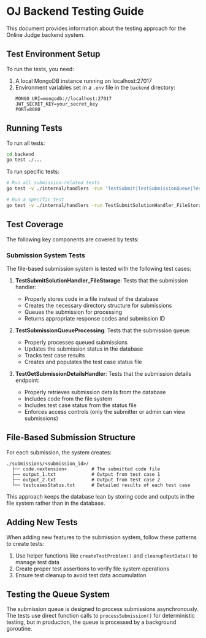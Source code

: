 # OJ Backend Testing Guide

This document provides information about the testing approach for the Online Judge backend system.

## Test Environment Setup

To run the tests, you need:

1. A local MongoDB instance running on localhost:27017
2. Environment variables set in a `.env` file in the `backend` directory:
   ```
   MONGO_URI=mongodb://localhost:27017
   JWT_SECRET_KEY=your_secret_key
   PORT=8080
   ```

## Running Tests

To run all tests:

```bash
cd backend
go test ./...
```

To run specific tests:

```bash
# Run all submission-related tests
go test -v ./internal/handlers -run "TestSubmit|TestSubmissionQueue|TestGetSubmission"

# Run a specific test
go test -v ./internal/handlers -run TestSubmitSolutionHandler_FileStorage
```

## Test Coverage

The following key components are covered by tests:

### Submission System Tests

The file-based submission system is tested with the following test cases:

1. **TestSubmitSolutionHandler_FileStorage**: Tests that the submission handler:
   - Properly stores code in a file instead of the database
   - Creates the necessary directory structure for submissions
   - Queues the submission for processing
   - Returns appropriate response codes and submission ID

2. **TestSubmissionQueueProcessing**: Tests that the submission queue:
   - Properly processes queued submissions
   - Updates the submission status in the database
   - Tracks test case results
   - Creates and populates the test case status file

3. **TestGetSubmissionDetailsHandler**: Tests that the submission details endpoint:
   - Properly retrieves submission details from the database
   - Includes code from the file system
   - Includes test case status from the status file
   - Enforces access controls (only the submitter or admin can view submissions)

## File-Based Submission Structure

For each submission, the system creates:

```
./submissions/<submission_id>/
  ├── code.<extension>         # The submitted code file
  ├── output_1.txt             # Output from test case 1
  ├── output_2.txt             # Output from test case 2
  └── testcasesStatus.txt      # Detailed results of each test case
```

This approach keeps the database lean by storing code and outputs in the file system rather than in the database.

## Adding New Tests

When adding new features to the submission system, follow these patterns to create tests:

1. Use helper functions like `createTestProblem()` and `cleanupTestData()` to manage test data
2. Create proper test assertions to verify file system operations
3. Ensure test cleanup to avoid test data accumulation

## Testing the Queue System

The submission queue is designed to process submissions asynchronously. The tests use direct function calls to `processSubmission()` for deterministic testing, but in production, the queue is processed by a background goroutine. 